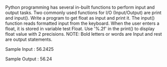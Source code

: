 Python programming has several in-built functions to perform input and output tasks. Two commonly used functions for I/O (Input/Output) are print and input(). Write a program to get float as input and print it. The input() function reads formatted input from the keyboard. When the user enters a float, it is stored in variable test Float. Use '%.2f' in the print() to display float value with 2 precisions. NOTE: Bold letters or words are Input and rest are output statements.

Sample Input :
56.2425

Sample Output :
56.24
